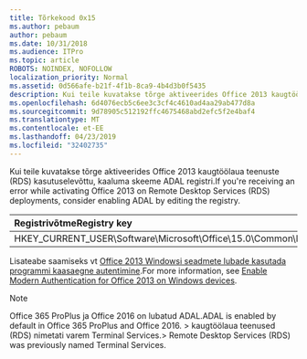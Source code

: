 ```yaml
---
title: Tõrkekood 0x15
ms.author: pebaum
author: pebaum
ms.date: 10/31/2018
ms.audience: ITPro
ms.topic: article
ROBOTS: NOINDEX, NOFOLLOW
localization_priority: Normal
ms.assetid: 0d566afe-b21f-4f1b-8ca9-4b4d3b0f5435
description: Kui teile kuvatakse tõrge aktiveerides Office 2013 kaugtöölaua teenuste (RDS) kasutuselevõttu, kaaluma skeeme ADAL registri.
ms.openlocfilehash: 6d4076ecb5c6ee3c3cf4c4610ad4aa29ab477d8a
ms.sourcegitcommit: 9d78905c512192ffc4675468abd2efc5f2e4baf4
ms.translationtype: MT
ms.contentlocale: et-EE
ms.lasthandoff: 04/23/2019
ms.locfileid: "32402735"
---
```

<span data-ttu-id="328ae-103">Kui teile kuvatakse tõrge aktiveerides Office 2013 kaugtöölaua teenuste (RDS) kasutuselevõttu, kaaluma skeeme ADAL registri.</span><span class="sxs-lookup"><span data-stu-id="328ae-103">If you're receiving an error while activating Office 2013 on Remote Desktop Services (RDS) deployments, consider enabling ADAL by editing the registry.</span></span> 
  
|<span data-ttu-id="328ae-104">**Registrivõtme**</span><span class="sxs-lookup"><span data-stu-id="328ae-104">**Registry key**</span></span>|<span data-ttu-id="328ae-105">**Tüüp**</span><span class="sxs-lookup"><span data-stu-id="328ae-105">**Type**</span></span>|<span data-ttu-id="328ae-106">**Väärtus**</span><span class="sxs-lookup"><span data-stu-id="328ae-106">**Value**</span></span>|
|:-----|:-----|:-----|
|<span data-ttu-id="328ae-107">HKEY_CURRENT_USER\Software\Microsoft\Office\15.0\Common\Identity\EnableADAL</span><span class="sxs-lookup"><span data-stu-id="328ae-107">HKEY_CURRENT_USER\Software\Microsoft\Office\15.0\Common\Identity\EnableADAL</span></span>  <br/> |<span data-ttu-id="328ae-108">REG_DWORD</span><span class="sxs-lookup"><span data-stu-id="328ae-108">REG_DWORD</span></span>  <br/> |<span data-ttu-id="328ae-109">1</span><span class="sxs-lookup"><span data-stu-id="328ae-109">1</span></span>  <br/> |
   
<span data-ttu-id="328ae-110">Lisateabe saamiseks vt [Office 2013 Windowsi seadmete lubade kasutada programmi kaasaegne autentimine](https://docs.microsoft.com/office365/admin/security-and-compliance/enable-modern-authentication).</span><span class="sxs-lookup"><span data-stu-id="328ae-110">For more information, see [Enable Modern Authentication for Office 2013 on Windows devices](https://docs.microsoft.com/office365/admin/security-and-compliance/enable-modern-authentication).</span></span>
  
> [!NOTE]
>  <span data-ttu-id="328ae-111">Office 365 ProPlus ja Office 2016 on lubatud ADAL.</span><span class="sxs-lookup"><span data-stu-id="328ae-111">ADAL is enabled by default in Office 365 ProPlus and Office 2016.</span></span> <span data-ttu-id="328ae-112">> kaugtöölaua teenused (RDS) nimetati varem Terminal Services.</span><span class="sxs-lookup"><span data-stu-id="328ae-112">>  Remote Desktop Services (RDS) was previously named Terminal Services.</span></span> 
  

